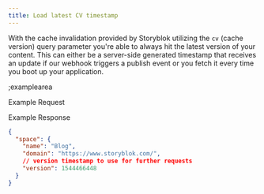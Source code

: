 ```yaml
---
title: Load latest CV timestamp
---
```


With the cache invalidation provided by Storyblok utilizing the `cv` (cache version) query parameter you're able to always hit the latest version of your content. This can either be a server-side generated timestamp that receives an update if our webhook triggers a publish event or you fetch it every time you boot up your application.

;examplearea

Example Request

<RequestExample url="https://api.storyblok.com/v2/cdn/spaces/me/?cv=CURRENT_TIMESTAMP&token=ask9soUkv02QqbZgmZdeDAtt"></RequestExample>

Example Response

```json
{
  "space": {
    "name": "Blog",
    "domain": "https://www.storyblok.com/",
    // version timestamp to use for further requests
    "version": 1544466448
  }
}
```
